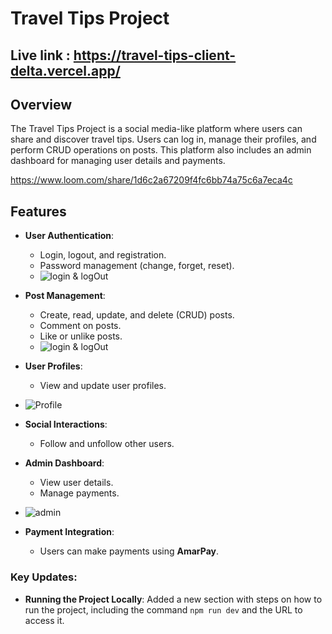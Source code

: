 # Travel Tips Project

## Live link : https://travel-tips-client-delta.vercel.app/ 

## Overview 
The Travel Tips Project is a social media-like platform where users can share and discover travel tips. Users can log in, manage their profiles, and perform CRUD operations on posts. This platform also includes an admin dashboard for managing user details and payments.

 https://www.loom.com/share/1d6c2a67209f4fc6bb74a75c6a7eca4c

## Features

- **User Authentication**:
  - Login, logout, and registration.
  - Password management (change, forget, reset).
  - ![login & logOut](https://i.ibb.co/nkMhRCd/login-and-log-Out.png)
- **Post Management**:
  - Create, read, update, and delete (CRUD) posts.
  - Comment on posts.
  - Like or unlike posts.
  - ![login & logOut](https://i.ibb.co/Pmr7JYQ/post.png)
- **User Profiles**:
  - View and update user profiles.
 - ![Profile](https://i.ibb.co/7kfKxXF/profile.png)
- **Social Interactions**:
  - Follow and unfollow other users.

- **Admin Dashboard**:
   - View user details.
  - Manage payments.
 - ![admin](https://i.ibb.co/mHgznNr/admin.png)
- **Payment Integration**:
  - Users can make payments using **AmarPay**.

### Key Updates:

- **Running the Project Locally**: Added a new section with steps on how to run the project, including the command `npm run dev` and the URL to access it.
